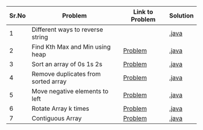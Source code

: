 |Sr.No|             Problem               |    Link to Problem                                                                                        |                                      Solution                                                          | 
|-----|-----------------------------------|-----------------------------------------------------------------------------------------------------------|--------------------------------------------------------------------------------------------------------|
|  1  |Different ways to reverse string   |                                                                                                           |[.java](https://github.com/asbaravkar/Problems/blob/master/ReverseString.java)                          |
|  2  |Find Kth Max and Min using heap    |[Problem](https://leetcode.com/problems/kth-largest-element-in-an-array)                                   |[.java](https://github.com/asbaravkar/Problems/blob/master/Problems/FindKthMaxMin.java)                 |
|  3  |Sort an array of 0s 1s 2s          |[Problem](https://leetcode.com/problems/sort-colors)                                                       |[.java](https://github.com/asbaravkar/Problems/blob/master/Problems/Sort012.java)                       |
|  4  |Remove duplicates from sorted array|[Problem](https://leetcode.com/problems/remove-duplicates-from-sorted-array)                               |[.java](https://github.com/asbaravkar/Problems/blob/master/Problems/RemoveDuplicateFromSortedArray.java)|
|  5  |Move negative elements to left     |[Problem](https://www.geeksforgeeks.org/move-negative-numbers-beginning-positive-end-constant-extra-space/)|[.java](https://github.com/asbaravkar/Problems/blob/master/Problems/MoveNegativeElements.java)          |
|  6  |Rotate Array k times               |[Problem](https://leetcode.com/problems/rotate-array/)                                                     |[.java](https://github.com/asbaravkar/Problems/blob/master/Problems/RotateArray.java)                   |
|  7  |Contiguous Array                   |[Problem](https://leetcode.com/problems/contiguous-array/)                                                 |[.java](https://github.com/asbaravkar/Problems/blob/master/Problems/ContiguousArray.java)               |